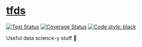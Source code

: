 # [tfds](https://github.com/tdfalc/tfds)

[![Test Status](https://github.com/tdfalc/tfds/actions/workflows/coveralls.yml/badge.svg)](https://github.com/tdfalc/tfds/actions/workflows/coveralls.yml)
[![Coverage Status](https://coveralls.io/repos/github/tdfalc/tfds/badge.svg?branch=main&service=github)](https://coveralls.io/github/tdfalc/tfds?branch=main)
[![Code style: black](https://img.shields.io/badge/code%20style-black-000000.svg)](https://github.com/psf/black)

Useful data science-y stuff :dizzy:
